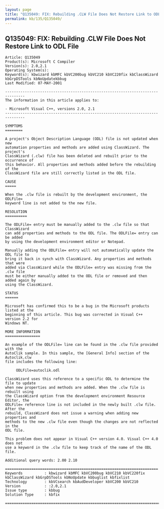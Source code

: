 ```yaml
---
layout: page
title: "Q135049: FIX: Rebuilding .CLW File Does Not Restore Link to ODL File"
permalink: kb/135/Q135049/
---
```


## Q135049: FIX: Rebuilding .CLW File Does Not Restore Link to ODL File

	Article: Q135049
	Product(s): Microsoft C Compiler
	Version(s): 2.0,2.1
	Operating System(s): 
	Keyword(s): kbwizard kbMFC kbVC200bug kbVC210 kbVC220fix kbClassWizard kbGrpDSTools kbNoUpdatekbbug
	Last Modified: 07-MAY-2001
	
	-------------------------------------------------------------------------------
	The information in this article applies to:
	
	- Microsoft Visual C++, versions 2.0, 2.1 
	-------------------------------------------------------------------------------
	
	SYMPTOMS
	========
	
	A project's Object Description Language (ODL) file is not updated when new
	automation properties and methods are added using ClassWizard. The project's
	ClassWizard (.clw) file has been deleted and rebuilt prior to the occurrence of
	this behavior. All properties and methods added before the rebuilding of the
	ClassWizard file are still correctly listed in the ODL file.
	
	CAUSE
	=====
	
	When the .clw file is rebuilt by the development environment, the ODLFile=
	keyword line is not added to the new file.
	
	RESOLUTION
	==========
	
	The ODLFile= entry must be manually added to the .clw file so that ClassWizard
	can add properties and methods to the ODL file. The ODLFile= entry can be added
	by using the development environment editor or Notepad.
	
	Manually adding the ODLFile= entry will not automatically update the ODL file to
	bring it back in synch with ClassWizard. Any properties and methods that were
	added via ClassWizard while the ODLFile= entry was missing from the .clw file
	must be either manually added to the ODL file or removed and then added again by
	using the ClassWizard.
	
	STATUS
	======
	
	Microsoft has confirmed this to be a bug in the Microsoft products listed at the
	beginning of this article. This bug was corrected in Visual C++ version 2.2 for
	Windows NT.
	
	MORE INFORMATION
	================
	
	An example of the ODLFile= line can be found in the .clw file provided with the
	AutoClik sample. In this sample, the [General Info] section of the Autoclik.clw
	file includes the following line:
	
	     ODLFile=autoclik.odl
	
	ClassWizard uses this reference to a specific ODL to determine the file to update
	when new properties and methods are added. When the .clw file is rebuilt using
	the ClassWizard option from the development environment Resource Editor, the
	ODLFile= reference line is not included in the newly built .clw file. After the
	rebuild, ClassWizard does not issue a warning when adding new properties and
	methods to the new .clw file even though the changes are not reflected in the
	ODL file.
	
	This problem does not appear in Visual C++ version 4.0. Visual C++ 4.0 does not
	use a keyword in the .clw file to keep track of the name of the ODL file.
	
	Additional query words: 2.00 2.10
	
	======================================================================
	Keywords          : kbwizard kbMFC kbVC200bug kbVC210 kbVC220fix kbClassWizard kbGrpDSTools kbNoUpdate kbbuglist kbfixlist
	Technology        : kbVCsearch kbAudDeveloper kbVC200 kbVC210
	Version           : :2.0,2.1
	Issue type        : kbbug
	Solution Type     : kbfix
	
	=============================================================================
	
